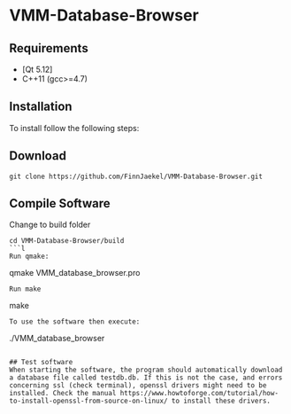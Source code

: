 # VMM-Database-Browser

## Requirements
* [Qt 5.12]
* C++11 (gcc>=4.7)

## Installation
To install follow the following steps:

## Download 
```
git clone https://github.com/FinnJaekel/VMM-Database-Browser.git
```

## Compile Software
Change to build folder
```
cd VMM-Database-Browser/build
```l
Run qmake:
```
qmake VMM_database_browser.pro
```
Run make
```
make
```
To use the software then execute:
```
./VMM_database_browser
```

## Test software
When starting the software, the program should automatically download a database file called testdb.db. If this is not the case, and errors concerning ssl (check terminal), openssl drivers might need to be installed. Check the manual https://www.howtoforge.com/tutorial/how-to-install-openssl-from-source-on-linux/ to install these drivers. 
